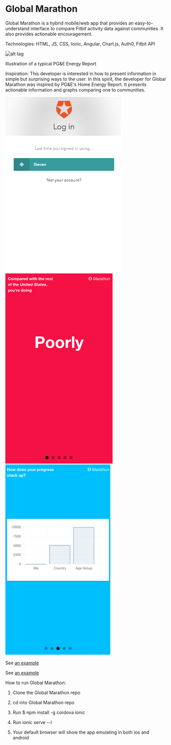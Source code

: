 # Global Marathon

Global Marathon is a hybrid mobile/web app that provides an easy-to-understand interface to compare Fitbit activity data against communities. It also provides actionable encouragement.

Technologies: HTML, JS, CSS, Ionic, Angular, Chart.js, Auth0, Fitbit API

![alt tag](http://www.pgecurrents.com/wp-content/uploads/2014/05/600x400_home_energy_report2.jpg)

Illustration of a typical PG&E Energy Report

Inspiration: This developer is interested in how to present information in simple but surprising ways to the user. In this spirit, the developer for Global Marathon was inspired by PG&E's Home Energy Report. It presents actionable information and graphs comparing one to communities.

![alt tag](https://github.com/suntorytime/global_marathon/blob/master/References/login.png?raw=true)
![alt tag](https://github.com/suntorytime/global_marathon/blob/master/References/sample_activity.png?raw=true)
![alt tag](https://github.com/suntorytime/global_marathon/blob/master/References/sample_graph.png?raw=true)

See [an example](https://github.com/suntorytime/global_marathon/blob/master/References/Global%20Marathon%20-%20Interface%20Designs.pdf "Interface Designs")

See [an example](https://github.com/suntorytime/global_marathon/blob/master/References/Global%20Marathon%20-%20Use%20Cases.pdf "Use Cases")

How to run Global Marathon:

1. Clone the Global Marathon repo

2. cd into Global Marathon repo

3. Run $ npm install -g cordova ionic

3. Run ionic serve --l

4. Your default browser will show the app emulating in both ios and android
